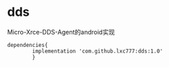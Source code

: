 # dds
Micro-Xrce-DDS-Agent的android实现


	dependencies{
			implementation 'com.github.lxc777:dds:1.0'
		    }
